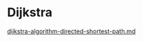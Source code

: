 # Dijkstra

[dijkstra-algorithm-directed-shortest-path.md](../shortest-path/dijkstra-algorithm-directed-shortest-path.md "mention")
